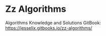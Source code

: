 # Zz Algorithms

Algorithms Knowledge and Solutions
GitBook: https://jesselix.gitbooks.io/zz-algorithms/
